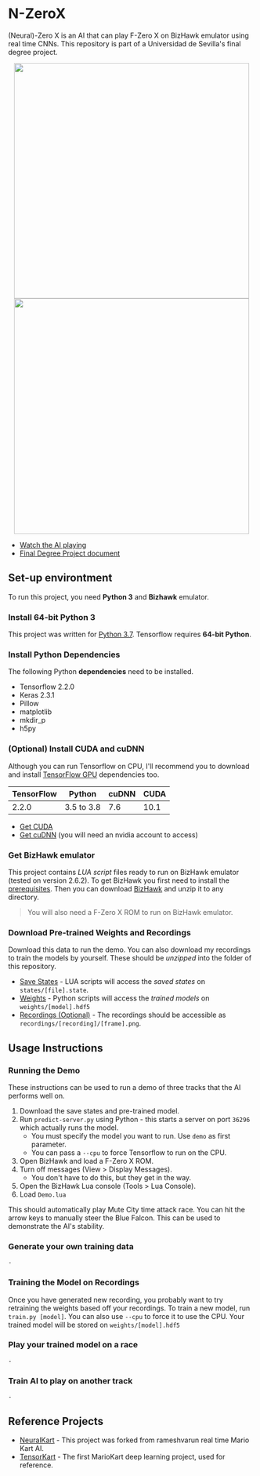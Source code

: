 # N-ZeroX
(Neural)-Zero X is an AI that can play F-Zero X on BizHawk emulator using real time CNNs.
This repository is part of a Universidad de Sevilla's final degree project.

<p align="center">
  <img src="./train.gif"/ width="480">
  <img src="./demo.gif"/ width="480"> 
</p>

- [Watch the AI playing](https://www.youtube.com/)
- [Final Degree Project document](https://drive.google.com/)

## Set-up environtment

To run this project, you need **Python 3** and **Bizhawk** emulator.

### Install 64-bit Python 3
This project was written for [Python 3.7](https://www.python.org/ftp/python/3.7.9/python-3.7.9-amd64.exe). Tensorflow requires **64-bit Python**.

### Install Python Dependencies
The following Python **dependencies** need to be installed.

- Tensorflow 2.2.0
- Keras 2.3.1
- Pillow
- matplotlib
- mkdir_p
- h5py

### (Optional) Install CUDA and cuDNN
Although you can run Tensorflow on CPU, I'll recommend you to download and install [TensorFlow GPU](https://www.tensorflow.org/install/gpu) dependencies too.

|TensorFlow|Python|cuDNN|CUDA|
|----------|------|-----|----|
|2.2.0|3.5 to 3.8|7.6|10.1|

- [Get CUDA](https://developer.nvidia.com/cuda-toolkit-archive)
- [Get cuDNN](https://developer.nvidia.com/rdp/cudnn-archive) (you will need an nvidia account to access)

### Get BizHawk emulator

This project contains *LUA script* files ready to run on BizHawk emulator (tested on version 2.6.2). To get BizHawk you first need to install the [prerequisites](https://github.com/TASVideos/BizHawk-Prereqs/releases/tag/2.4.8_1). Then you can download [BizHawk](https://github.com/TASVideos/BizHawk/releases/tag/2.6.2) and unzip it to any directory.

>You will also need a F-Zero X ROM to run on BizHawk emulator.

### Download Pre-trained Weights and Recordings
Download this data to run the demo. You can also download my recordings to train the models by yourself. These should be *unzipped* into the folder of this repository.

- [Save States](https://drive.google.com/file/d/1Yh2GAGrdKH6aOy0FPPVk8fZsB4wrjRlX/) - LUA scripts will access the *saved states* on `states/[file].state`.
- [Weights](https://drive.google.com/) - Python scripts will access the *trained models* on `weights/[model].hdf5`
- [Recordings (Optional)](https://drive.google.com/file/d/12Pr6pjZn1EJ_HNvxgYZmXGuHbuGJ-SIv/) - The recordings should be accessible as `recordings/[recording]/[frame].png`.

## Usage Instructions
### Running the Demo
These instructions can be used to run a demo of three tracks that the AI performs well on.

1. Download the save states and pre-trained model.
2. Run `predict-server.py` using Python - this starts a server on port `36296` which actually runs the model.
    - You must specify the model you want to run. Use `demo` as first parameter.
    - You can pass a `--cpu` to force Tensorflow to run on the CPU.
3. Open BizHawk and load a F-Zero X ROM.
4. Turn off messages (View > Display Messages).
    - You don't have to do this, but they get in the way.
4. Open the BizHawk Lua console (Tools > Lua Console).
5. Load `Demo.lua`

This should automatically play Mute City time attack race.  You can hit the arrow keys to manually steer the Blue Falcon. This can be used to demonstrate the AI's stability.

### Generate your own training data
`-`
### Training the Model on Recordings
Once you have generated new recording, you probably want to try retraining the weights based off your recordings. To train a new model, run `train.py [model]`. You can also use `--cpu` to force it to use the CPU. Your trained model will be stored on `weights/[model].hdf5`

### Play your trained model on a race
`-`

### Train AI to play on another track
`-`

## Reference Projects
- [NeuralKart](https://github.com/rameshvarun/NeuralKart) - This project was forked from rameshvarun real time Mario Kart AI.
- [TensorKart](https://github.com/kevinhughes27/TensorKart) - The first MarioKart deep learning project, used for reference.
